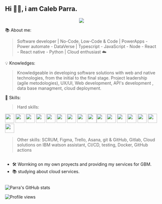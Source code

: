 <head> <link rel="stylesheet" href="https://cdn.jsdelivr.net/gh/devicons/devicon@v2.14.0/devicon.min.css"> </head>

## Hi 👋🏾, i am Caleb Parra.

<div align="center">
  <img src="https://user-images.githubusercontent.com/71718050/147854447-ab841e66-979e-4b8b-ac84-0639bb8fd039.png" />
</div>





📚 About me:
> Software developer | No-Code, Low-Code & Code | PowerApps - Power automate - DataVerse | Typescript - JavaScript - Node - React - React native - Python | Cloud enthusiast ☁️

💡 Knowledges:

>  Knowledgeable in developing software solutions with web and native technologies, from the initial to the final stage.
>  Project leadership (agile metodologies), UX/UI, Web development, API's development , data base managment, cloud deployment.


🧠 Skills:  

>Hard skills: 



<img width="30px" src="https://igmoweb.files.wordpress.com/2020/07/600px-unofficial_javascript_logo_2.svg_.png?w=600"/> <img width="30px"  src="https://upload.wikimedia.org/wikipedia/commons/thumb/4/4c/Typescript_logo_2020.svg/1024px-Typescript_logo_2020.svg.png" /> <img width="30px" src="https://upload.wikimedia.org/wikipedia/commons/thumb/2/27/PHP-logo.svg/2560px-PHP-logo.svg.png"/> <img width="30px" src="https://upload.wikimedia.org/wikipedia/commons/thumb/9/9a/Laravel.svg/1200px-Laravel.svg.png" /> <img width="30px" src="https://nodejs.org/static/images/logo.svg" /> <img width="30px" src="https://user-images.githubusercontent.com/71718050/188228101-1d66aee0-6c98-49ca-be27-3454b96bf229.png" /> 
<img width="30px" src="https://cdn.jsdelivr.net/gh/devicons/devicon/icons/react/react-original.svg" /> <img width="30px" src="https://camo.githubusercontent.com/f21f1fa29dfe5e1d0772b0efe2f43eca2f6dc14f2fede8d9cbef4a3a8210c91d/68747470733a2f2f6173736574732e76657263656c2e636f6d2f696d6167652f75706c6f61642f76313636323133303535392f6e6578746a732f49636f6e5f6c696768745f6261636b67726f756e642e706e67" /> <img width="30px" src="https://cdn.jsdelivr.net/gh/devicons/devicon/icons/mysql/mysql-original.svg" /><img width="30px" src="https://cdn.jsdelivr.net/gh/devicons/devicon/icons/mongodb/mongodb-original.svg" /> <img width="30px" src="https://cdn.jsdelivr.net/gh/devicons/devicon/icons/angularjs/angularjs-original.svg" /> <img width="30px" src="https://cdn.jsdelivr.net/gh/devicons/devicon/icons/nestjs/nestjs-plain.svg" />  <img width="30px" src="https://avatars.githubusercontent.com/u/17219288?s=200&v=4" /> <img width="30px" src="https://avatars.githubusercontent.com/u/64235328?s=200&v=4" /> <img width="30px" src="https://avatars.githubusercontent.com/u/44914786?v=4&s=400" /> <img width="30px" src="https://upload.wikimedia.org/wikipedia/commons/thumb/1/1b/Svelte_Logo.svg/1200px-Svelte_Logo.svg.png" />



          
          
            
          
          
          
          
          
          
          


>Other skills: SCRUM, Figma, Trello, Asana, git & GitHub, Gitlab, Cloud solutions on IBM watson assistant, CI/CD, testing, Docker, GitHub actions

##
- 🛠 Wornking on my own proyects and providing my services for GBM.
- 📚 studying about cloud services.


##


 

![Parra's GitHub stats](https://github-readme-stats.vercel.app/api?username=1001-caleb&show_icons=true&theme=dark)


![Profile views](https://gpvc.arturio.dev/1001-caleb)  

